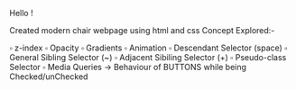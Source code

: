 Hello !

Created modern chair webpage using html and css Concept Explored:-

▫ z-index ▫ Opacity ▫ Gradients ▫ Animation ▫ Descendant Selector (space) ▫ General Sibling Selector (~) ▫ Adjacent Sibiling Selector (+) ▫ Pseudo-class Selector ▫ Media Queries -> Behaviour of BUTTONS while being Checked/unChecked
